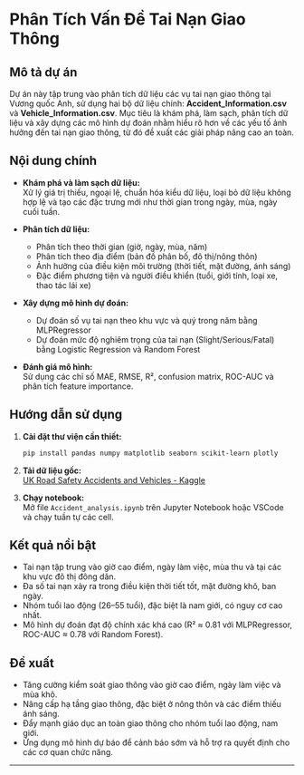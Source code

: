 # Phân Tích Vấn Đề Tai Nạn Giao Thông

## Mô tả dự án

Dự án này tập trung vào phân tích dữ liệu các vụ tai nạn giao thông tại Vương quốc Anh, sử dụng hai bộ dữ liệu chính: **Accident_Information.csv** và **Vehicle_Information.csv**. Mục tiêu là khám phá, làm sạch, phân tích dữ liệu và xây dựng các mô hình dự đoán nhằm hiểu rõ hơn về các yếu tố ảnh hưởng đến tai nạn giao thông, từ đó đề xuất các giải pháp nâng cao an toàn.

## Nội dung chính

- **Khám phá và làm sạch dữ liệu:**  
  Xử lý giá trị thiếu, ngoại lệ, chuẩn hóa kiểu dữ liệu, loại bỏ dữ liệu không hợp lệ và tạo các đặc trưng mới như thời gian trong ngày, mùa, ngày cuối tuần.

- **Phân tích dữ liệu:**  
  - Phân tích theo thời gian (giờ, ngày, mùa, năm)
  - Phân tích theo địa điểm (bản đồ phân bố, đô thị/nông thôn)
  - Ảnh hưởng của điều kiện môi trường (thời tiết, mặt đường, ánh sáng)
  - Đặc điểm phương tiện và người điều khiển (tuổi, giới tính, loại xe, thao tác lái xe)

- **Xây dựng mô hình dự đoán:**  
  - Dự đoán số vụ tai nạn theo khu vực và quý trong năm bằng MLPRegressor
  - Dự đoán mức độ nghiêm trọng của tai nạn (Slight/Serious/Fatal) bằng Logistic Regression và Random Forest

- **Đánh giá mô hình:**  
  Sử dụng các chỉ số MAE, RMSE, R², confusion matrix, ROC-AUC và phân tích feature importance.

## Hướng dẫn sử dụng

1. **Cài đặt thư viện cần thiết:**
    ```sh
    pip install pandas numpy matplotlib seaborn scikit-learn plotly
    ```

2. **Tải dữ liệu gốc:**  
   [UK Road Safety Accidents and Vehicles - Kaggle](https://www.kaggle.com/datasets/tsiaras/uk-road-safety-accidents-and-vehicles/data)

3. **Chạy notebook:**  
   Mở file `Accident_analysis.ipynb` trên Jupyter Notebook hoặc VSCode và chạy tuần tự các cell.

## Kết quả nổi bật

- Tai nạn tập trung vào giờ cao điểm, ngày làm việc, mùa thu và tại các khu vực đô thị đông dân.
- Đa số tai nạn xảy ra trong điều kiện thời tiết tốt, mặt đường khô, ban ngày.
- Nhóm tuổi lao động (26–55 tuổi), đặc biệt là nam giới, có nguy cơ cao nhất.
- Mô hình dự đoán đạt độ chính xác khá cao (R² ≈ 0.81 với MLPRegressor, ROC-AUC ≈ 0.78 với Random Forest).

## Đề xuất

- Tăng cường kiểm soát giao thông vào giờ cao điểm, ngày làm việc và mùa khô.
- Nâng cấp hạ tầng giao thông, đặc biệt ở nông thôn và các điểm thiếu ánh sáng.
- Đẩy mạnh giáo dục an toàn giao thông cho nhóm tuổi lao động, nam giới.
- Ứng dụng mô hình dự báo để cảnh báo sớm và hỗ trợ ra quyết định cho các cơ quan chức năng.

---



